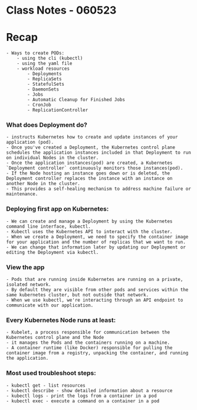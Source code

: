 # Class Notes - 060523

# Recap
    - Ways to create PODs:
        - using the cli (kubectl)
        - using the yaml file
        - workload resources
            - Deployments
            - ReplicaSets
            - StatefulSets
            - DaemonSets
            - Jobs
            - Automatic Cleanup for Finished Jobs
            - CronJob
            - ReplicationController
    
### What does Deployment do?
    - instructs Kubernetes how to create and update instances of your application (pod). 
    - Once you've created a Deployment, the Kubernetes control plane schedules the application instances included in that Deployment to run on individual Nodes in the cluster.
    - Once the application instances(pod) are created, a Kubernetes `Deployment controller` continuously monitors those instances(pod). 
    - If the Node hosting an instance goes down or is deleted, the Deployment controller replaces the instance with an instance on another Node in the cluster. 
    - This provides a self-healing mechanism to address machine failure or maintenance.

### Deploying first app on Kubernetes:
    - We can create and manage a Deployment by using the Kubernetes command line interface, kubectl. 
    - Kubectl uses the Kubernetes API to interact with the cluster.
    - When we create a Deployment, we need to specify the container image for your application and the number of replicas that we want to run. 
    - We can change that information later by updating our Deployment or editing the Deployment via kubectl.

### View the app
    - Pods that are running inside Kubernetes are running on a private, isolated network. 
    - By default they are visible from other pods and services within the same kubernetes cluster, but not outside that network. 
    - When we use kubectl, we're interacting through an API endpoint to communicate with our application.

### Every Kubernetes Node runs at least:
    - Kubelet, a process responsible for communication between the Kubernetes control plane and the Node
    - it manages the Pods and the containers running on a machine.
    - A container runtime (like Docker) responsible for pulling the container image from a registry, unpacking the container, and running the application.

### Most used troubleshoot steps:
    - kubectl get - list resources
    - kubectl describe - show detailed information about a resource
    - kubectl logs - print the logs from a container in a pod
    - kubectl exec - execute a command on a container in a pod


